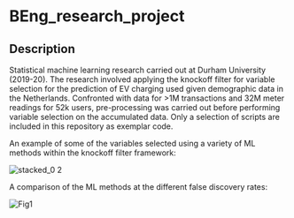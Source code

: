 # BEng_research_project
## Description
Statistical machine learning research carried out at Durham University (2019-20). The research involved applying the knockoff filter for variable selection for the prediction of EV charging used given demographic data in the Netherlands. Confronted with data for >1M transactions and 32M meter readings for 52k users, pre-processing was carried out before performing variable selection on the accumulated data. Only a selection of scripts are included in this repository as exemplar code.

An example of some of the variables selected using a variety of ML methods within the knockoff filter framework:

![stacked_0 2](https://user-images.githubusercontent.com/73748574/105071595-b68bec80-5a7c-11eb-8213-dc7e98508c2d.png)

A comparison of the ML methods at the different false discovery rates:

![Fig1](https://user-images.githubusercontent.com/73748574/105071574-b12ea200-5a7c-11eb-925f-1239bf494659.jpg)

